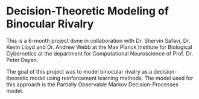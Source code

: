 # Decision-Theoretic Modeling of Binocular Rivalry

This is a 6-month project done in collaboration with Dr. Shervin Safavi, Dr. Kevin Lloyd and Dr. Andrew Webb at the Max Planck Institute for Biological Cybernetics at the department for Computational Neuroscience of Prof. Dr. Peter Dayan. 

The goal of this project was to model binocular rivalry as a decision-theoretic model using reinforcement learning methods. The model used for this approach is the Partially Observable Markov Decision-Processes model. 
